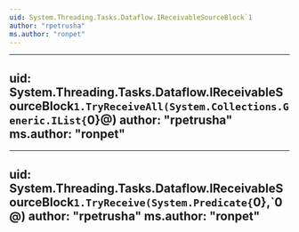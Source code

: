 ```yaml
---
uid: System.Threading.Tasks.Dataflow.IReceivableSourceBlock`1
author: "rpetrusha"
ms.author: "ronpet"
---
```


---
uid: System.Threading.Tasks.Dataflow.IReceivableSourceBlock`1.TryReceiveAll(System.Collections.Generic.IList{`0}@)
author: "rpetrusha"
ms.author: "ronpet"
---

---
uid: System.Threading.Tasks.Dataflow.IReceivableSourceBlock`1.TryReceive(System.Predicate{`0},`0@)
author: "rpetrusha"
ms.author: "ronpet"
---
